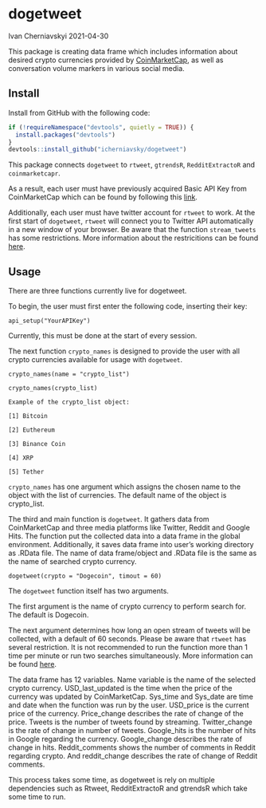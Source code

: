 dogetweet
================
Ivan Cherniavskyi
2021-04-30

This package is creating data frame which includes information about
desired crypto currencies provided by
[CoinMarketCap](https://coinmarketcap.com/), as well as conversation
volume markers in various social media.

## Install

Install from GitHub with the following code:

``` r
if (!requireNamespace("devtools", quietly = TRUE)) {
  install.packages("devtools")
}
devtools::install_github("icherniavsky/dogetweet")
```

This package connects <code>dogetweet</code> to <code>rtweet</code>,
<code>gtrendsR</code>, <code>RedditExtractoR</code> and
<code>coinmarketcapr</code>.

As a result, each user must have previously acquired Basic API Key from
CoinMarketCap which can be found by following this
[link](https://coinmarketcap.com/api/).

Additionally, each user must have twitter account for
<code>rtweet</code> to work. At the first start of
<code>dogetweet</code>, <code>rtweet</code> will connect you to Twitter
API automatically in a new window of your browser. Be aware that the
function <code>stream\_tweets</code> has some restrictions. More
information about the restricitions can be found
[here](https://developer.twitter.com/en/docs/twitter-api/v1/tweets/filter-realtime/guides/streaming-message-types).

## Usage

There are three functions currently live for dogetweet.

To begin, the user must first enter the following code, inserting their
key:

``` setup
api_setup("YourAPIKey")
```

Currently, this must be done at the start of every session.

The next function <code>crypto\_names</code> is designed to provide the
user with all crypto currencies available for usage with
<code>dogetweet</code>.

``` cryoto_names
crypto_names(name = "crypto_list")

crypto_names(crypto_list)

Example of the crypto_list object:

[1] Bitcoin

[2] Euthereum

[3] Binance Coin

[4] XRP

[5] Tether
```

<code>crypto\_names</code> has one argument which assigns the chosen
name to the object with the list of currencies. The default name of the
object is crypto\_list.

The third and main function is <code>dogetweet</code>. It gathers data
from CoinMarketCap and three media platforms like Twitter, Reddit and
Google Hits. The function put the collected data into a data frame in
the global environment. Additionally, it saves data frame into user’s
working directory as .RData file. The name of data frame/object and
.RData file is the same as the name of searched crypto currency.

``` dogetweet
dogetweet(crypto = "Dogecoin", timout = 60)
```

The <code>dogetweet</code> function itself has two arguments.

The first argument is the name of crypto currency to perform search for.
The default is Dogecoin.

The next argument determines how long an open stream of tweets will be
collected, with a default of 60 seconds. Please be aware that
<code>rtweet</code> has several restriction. It is not recommended to
run the function more than 1 time per minute or run two searches
simultaneously. More information can be found
[here](https://developer.twitter.com/en/docs/twitter-api/v1/tweets/filter-realtime/guides/streaming-message-types).

The data frame has 12 variables. Name variable is the name of the
selected crypto currency. USD\_last\_updated is the time when the price
of the currency was updated by CoinMarketCap. Sys\_time and Sys\_date
are time and date when the function was run by the user. USD\_price is
the current price of the currency. Price\_change describes the rate of
change of the price. Tweets is the number of tweets found by streaming.
Twitter\_change is the rate of change in number of tweets. Google\_hits
is the number of hits in Google regarding the currency. Google\_change
describes the rate of change in hits. Reddit\_comments shows the number
of comments in Reddit regarding crypto. And reddit\_change describes the
rate of change of Reddit comments.

This process takes some time, as dogetweet is rely on multiple
dependencies such as Rtweet, RedditExtractoR and gtrendsR which take
some time to run.
